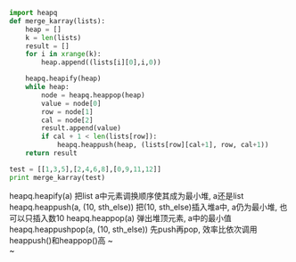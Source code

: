 
```python
import heapq
def merge_karray(lists):
    heap = []
    k = len(lists)
    result = []
    for i in xrange(k):
        heap.append((lists[i][0],i,0))

    heapq.heapify(heap)
    while heap:
        node = heapq.heappop(heap)
        value = node[0]
        row = node[1]
        cal = node[2]
        result.append(value)
        if cal + 1 < len(lists[row]):
            heapq.heappush(heap, (lists[row][cal+1], row, cal+1))
    return result

test = [[1,3,5],[2,4,6,8],[0,9,11,12]]
print merge_karray(test)
```

heapq.heapify(a) 把list a中元素调换顺序使其成为最小堆, a还是list
heapq.heappush(a, (10, sth_else))  把(10, sth_else)插入堆a中, a仍为最小堆, 也可以只插入数10
heapq.heappop(a) 弹出堆顶元素, a中的最小值
heapq.heappushpop(a, (10, sth_else)) 先push再pop, 效率比依次调用heappush()和heappop()高 
~                                                                                                         
~                         
